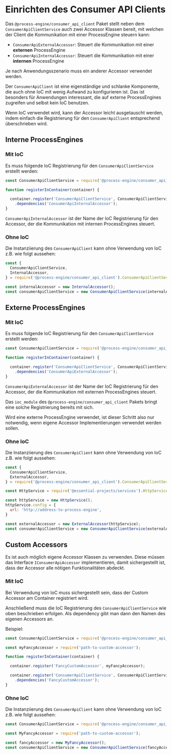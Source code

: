 # Einrichten des Consumer API Clients

Das `@process-engine/consumer_api_client` Paket stellt neben
dem `ConsumerApiClientService` auch zwei Accessor Klassen bereit, mit welchen
der Client die Kommunikation mit einer ProcessEngine steuern kann:
- `ConsumerApiExternalAccessor`: Steuert die Kommunikation mit einer
  **externen** ProcessEngine
- `ConsumerApiInternalAccessor`: Steuert die Kommunikation mit einer
  **internen** ProcessEngine

Je nach Anwendungsszenario muss ein anderer Accessor verwendet werden.

Der `ConsumerApiClient` ist eine eigenständige und schlanke Komponente, die
auch ohne IoC mit wenig Aufwand zu konfigurieren ist.
Das ist besonders für Anwendungen interessant, die auf externe
ProcessEngines zugreifen und selbst kein IoC benutzen.

Wenn IoC verwendet wird, kann der Accessor leicht ausgetauscht werden, indem
einfach die Registrierung für den `ConsumerApiClient` entsprechend
überschrieben wird.

## Interne ProcessEngines

### Mit IoC

Es muss folgende IoC Registrierung für den `ConsumerApiClientService`
erstellt werden:

```js
const ConsumerApiClientService = require('@process-engine/consumer_api_client').ConsumerApiClientService;

function registerInContainer(container) {

  container.register('ConsumerApiClientService', ConsumerApiClientService)
    .dependencies('ConsumerApiInternalAccessor');
}
```

`ConsumerApiInternalAccessor` ist der Name der IoC Registrierung für den
Accessor, der die Kommunikation mit internen ProcessEngines steuert.

### Ohne IoC

Die Instanziierung des `ConsumerApiClient` kann ohne Verwendung von IoC z.B.
wie folgt aussehen:

```js
const {
  ConsumerApiClientService,
  InternalAccessor,
} = require('@process-engine/consumer_api_client').ConsumerApiClientService;

const internalAccessor = new InternalAccessor();
const consumerApiClientService = new ConsumerApiClientService(internalAccessor);
```

## Externe ProcessEngines

### Mit IoC

Es muss folgende IoC Registrierung für den `ConsumerApiClientService`
erstellt werden:

```js
const ConsumerApiClientService = require('@process-engine/consumer_api_client').ConsumerApiClientService;

function registerInContainer(container) {

  container.register('ConsumerApiClientService', ConsumerApiClientService)
    .dependencies('ConsumerApiExternalAccessor');
}
```

`ConsumerApiExternalAccessor` ist der Name der IoC Registrierung für den
Accessor, der die Kommunikation mit externen ProcessEngines steuert.

Das `ioc_module` des `@process-engine/consumer_api_client` Pakets bringt eine
solche Registrierung bereits mit sich.

Wird eine externe ProcessEngine verwendet, ist dieser Schritt also nur
notwendig, wenn eigene Accessor Implementierungen verwendet werden sollen.

### Ohne IoC

Die Instanziierung des `ConsumerApiClient` kann ohne Verwendung von IoC z.B.
wie folgt aussehen:

```js
const {
  ConsumerApiClientService,
  ExternalAccessor,
} = require('@process-engine/consumer_api_client').ConsumerApiClientService;

const HttpService = require('@essential-projects/services').HttpService;

const httpService = new HttpService();
httpService.config = {
  url: 'http://address-to-process-engine',
}

const externalAccessor = new ExternalAccessor(httpService);
const consumerApiClientService = new ConsumerApiClientService(externalAccessor);
```

## Custom Accessors

Es ist auch möglich eigene Accessor Klassen zu verwenden.
Diese müssen das Interface `IConsumerApiAccessor` implementieren, damit
sichergestellt ist, dass der Accessor alle nötigen Funktionalitäten abdeckt.

### Mit IoC

Bei Verwendung von IoC muss sichergestellt sein, dass der Custom Accessor am
Container registriert wird.

Anschließend muss die IoC Registrierung des `ConsumerApiClientService`
wie oben beschrieben erfolgen. Als dependency gibt man dann den Namen des
eigenen Accessors an.

Beispiel:

```js
const ConsumerApiClientService = require('@process-engine/consumer_api_client').ConsumerApiClientService;

const myFancyAccessor = require('path-to-custom-accessor');

function registerInContainer(container) {

  container.register('FancyCustomAccessor', myFancyAccessor);

  container.register('ConsumerApiClientService', ConsumerApiClientService)
    .dependencies('FancyCustomAccessor');
}
```

### Ohne IoC

Die Instanziierung des `ConsumerApiClient` kann ohne Verwendung von IoC z.B.
wie folgt aussehen:

```js
const ConsumerApiClientService = require('@process-engine/consumer_api_client').ConsumerApiClientService;

const MyFancyAccessor = require('path-to-custom-accessor');

const fancyAccessor = new MyFancyAccessor();
const consumerApiClientService = new ConsumerApiClientService(fancyAccessor);
```
